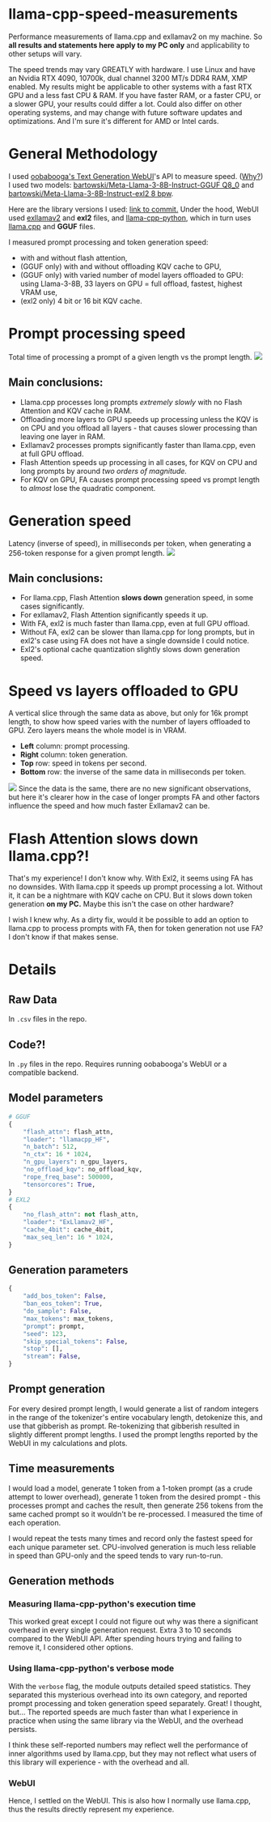 # llama-cpp-speed-measurements
Performance measurements of llama.cpp and exllamav2 on my machine. So **all results and statements here apply to my PC only** and applicability to other setups will vary.

The speed trends may vary GREATLY with hardware. I use Linux and have an Nvidia RTX 4090, 10700k, dual channel 3200 MT/s DDR4 RAM, XMP enabled. My results might be applicable to other systems with a fast RTX GPU and a less fast CPU & RAM. If you have faster RAM, or a faster CPU, or a slower GPU, your results could differ a lot. Could also differ on other operating systems, and may change with future software updates and optimizations. And I'm sure it's different for AMD or Intel cards.

# General Methodology
I used [oobabooga's Text Generation WebUI](https://github.com/oobabooga/text-generation-webui)'s API to measure speed. ([Why?](#generation-methods))
I used two models: [bartowski/Meta-Llama-3-8B-Instruct-GGUF Q8_0](https://huggingface.co/bartowski/Meta-Llama-3-8B-Instruct-GGUF) and [bartowski/Meta-Llama-3-8B-Instruct-exl2 8 bpw](https://huggingface.co/bartowski/Meta-Llama-3-8B-Instruct-exl2).

Here are the library versions I used: [link to commit.](https://github.com/oobabooga/text-generation-webui/blob/bd7cc4234d0d2cc890c5e023f67741615c44484a/requirements.txt)
Under the hood, WebUI used [exllamav2](https://github.com/turboderp/exllamav2) and **exl2** files, and [llama-cpp-python](https://github.com/abetlen/llama-cpp-python), which in turn uses [llama.cpp](https://github.com/ggerganov/llama.cpp/) and **GGUF** files.

I measured prompt processing and token generation speed:
- with and without flash attention,
- (GGUF only) with and without offloading KQV cache to GPU,
- (GGUF only) with varied number of model layers offloaded to GPU: using Llama-3-8B, 33 layers on GPU = full offload, fastest, highest VRAM use,
- (exl2 only) 4 bit or 16 bit KQV cache.

# Prompt processing speed
Total time of processing a prompt of a given length vs the prompt length.
<img src="./plots/prompt_processing.svg">
## Main conclusions:
- Llama.cpp processes long prompts _extremely slowly_ with no Flash Attention and KQV cache in RAM.
- Offloading more layers to GPU speeds up processing unless the KQV is on CPU and you offload all layers - that causes slower processing than leaving one layer in RAM.
- Exllamav2 processes prompts significantly faster than llama.cpp, even at full GPU offload.
- Flash Attention speeds up processing in all cases, for KQV on CPU and long prompts by around _two orders of magnitude._
- For KQV on GPU, FA causes prompt processing speed vs prompt length to _almost_ lose the quadratic component.

# Generation speed
Latency (inverse of speed), in milliseconds per token, when generating a 256-token response for a given prompt length.
<img src="./plots/token_generation.svg">
## Main conclusions:
- For llama.cpp, Flash Attention **slows down** generation speed, in some cases significantly.
- For exllamav2, Flash Attention significantly speeds it up.
- With FA, exl2 is much faster than llama.cpp, even at full GPU offload.
- Without FA, exl2 can be slower than llama.cpp for long prompts, but in exl2's case using FA does not have a single downside I could notice.
- Exl2's optional cache quantization slightly slows down generation speed.

# Speed vs layers offloaded to GPU
A vertical slice through the same data as above, but only for 16k prompt length, to show how speed varies with the number of layers offloaded to GPU. Zero layers means the whole model is in VRAM.

- **Left** column: prompt processing.
- **Right** column: token generation.
- **Top** row: speed in tokens per second.
- **Bottom** row: the inverse of the same data in milliseconds per token.
<img src="./plots/offloaded_layers.svg">
Since the data is the same, there are no new significant observations, but here it's clearer how in the case of longer prompts FA and other factors influence the speed and how much faster Exllamav2 can be.

# Flash Attention slows down llama.cpp?!
That's my experience! I don't know why. With Exl2, it seems using FA has no downsides. With llama.cpp it speeds up prompt processing a lot. Without it, it can be a nightmare with KQV cache on CPU. But it slows down token generation **on my PC.** Maybe this isn't the case on other hardware?

I wish I knew why. As a dirty fix, would it be possible to add an option to llama.cpp to process prompts with FA, then for token generation not use FA? I don't know if that makes sense.

# Details
## Raw Data
In `.csv` files in the repo.

## Code?!
In `.py` files in the repo. Requires running oobabooga's WebUI or a compatible backend.

## Model parameters
```py
# GGUF
{
    "flash_attn": flash_attn,
    "loader": "llamacpp_HF",
    "n_batch": 512,
    "n_ctx": 16 * 1024,
    "n_gpu_layers": n_gpu_layers,
    "no_offload_kqv": no_offload_kqv,
    "rope_freq_base": 500000,
    "tensorcores": True,
}
# EXL2
{
    "no_flash_attn": not flash_attn,
    "loader": "ExLlamav2_HF",
    "cache_4bit": cache_4bit,
    "max_seq_len": 16 * 1024,
}
```

## Generation parameters
```py
{
    "add_bos_token": False,
    "ban_eos_token": True,
    "do_sample": False,
    "max_tokens": max_tokens,
    "prompt": prompt,
    "seed": 123,
    "skip_special_tokens": False,
    "stop": [],
    "stream": False,
}
```

## Prompt generation
For every desired prompt length, I would generate a list of random integers in the range of the tokenizer's entire vocabulary length, detokenize this, and use that gibberish as prompt. Re-tokenizing that gibberish resulted in slightly different prompt lengths. I used the prompt lengths reported by the WebUI in my calculations and plots.

## Time measurements
I would load a model, generate 1 token from a 1-token prompt (as a crude attempt to lower overhead), generate 1 token from the desired prompt - this processes prompt and caches the result, then generate 256 tokens from the same cached prompt so it wouldn't be re-processed. I measured the time of each operation.

I would repeat the tests many times and record only the fastest speed for each unique parameter set. CPU-involved generation is much less reliable in speed than GPU-only and the speed tends to vary run-to-run.

## Generation methods
### Measuring llama-cpp-python's execution time
This worked great except I could not figure out why was there a significant overhead in every single generation request. Extra 3 to 10 seconds compared to the WebUI API. After spending hours trying and failing to remove it, I considered other options.
### Using llama-cpp-python's verbose mode
With the `verbose` flag, the module outputs detailed speed statistics. They separated this mysterious overhead into its own category, and reported prompt processing and token generation speed separately. Great! I thought, but... The reported speeds are much faster than what I experience in practice when using the same library via the WebUI, and the overhead persists.

I think these self-reported numbers may reflect well the performance of inner algorithms used by llama.cpp, but they may not reflect what users of this library will experience - with the overhead and all.
### WebUI
Hence, I settled on the WebUI. This is also how I normally use llama.cpp, thus the results directly represent my experience.
